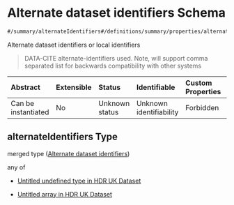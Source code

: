 # Alternate dataset identifiers Schema

```txt
#/summary/alternateIdentifiers#/definitions/summary/properties/alternateIdentifiers
```

Alternate dataset identifiers or local identifiers

> DATA-CITE alternate-identifiers used. Note, will support comma separated list for backwards compatibility with other systems

| Abstract            | Extensible | Status         | Identifiable            | Custom Properties | Additional Properties | Access Restrictions | Defined In                                                                                        |
| :------------------ | :--------- | :------------- | :---------------------- | :---------------- | :-------------------- | :------------------ | :------------------------------------------------------------------------------------------------ |
| Can be instantiated | No         | Unknown status | Unknown identifiability | Forbidden         | Allowed               | none                | [dataset.schema.json*](../../../schema/dataset/latest/dataset.schema.json "open original schema") |

## alternateIdentifiers Type

merged type ([Alternate dataset identifiers](dataset-definitions-summary-properties-alternate-dataset-identifiers.md))

any of

*   [Untitled undefined type in HDR UK Dataset](dataset-definitions-summary-properties-alternate-dataset-identifiers-anyof-0.md "check type definition")

*   [Untitled array in HDR UK Dataset](dataset-definitions-summary-properties-alternate-dataset-identifiers-anyof-1.md "check type definition")
